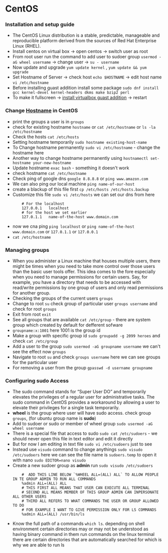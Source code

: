 # CentOS
### Installation and setup guide
 - The CentOS Linux distribution is a stable, predictable, manageable and reproducible platform derived from the sources of Red Hat Enterprise Linux (RHEL). 
 - Install centos on virtual box -> open centos -> switch user as root
 - From root user run the command to add user to sudoer group `usermod -aG wheel username` -> change user -> `su - username`
 - Now update and upgrade `yum update kernel` , `yum update && yum upgrade`
 - Set Hostname of Server -> check host `echo $HOSTNAME` -> edit host name `vi /etc/hostname` 
 - Before installing guast addition install some package `sudo dnf install gcc kernel-devel kernel-headers dkms make bzip2 perl`
 - To make it fullscreen -> [install virtualbox guast addition](https://linuxhint.com/install-virtualbox-guest-additions-centos/) -> restart


### Change [Hostname](https://www.tecmint.com/set-change-hostname-in-centos-7/) in CentOS
 - print the groups a user is in `groups`
 - check for existing hostname `hostname` or `cat /etc/hostname` or `ls -la /etc/hostname` 
 - Check the hosts `cat /etc/hosts`
 - Setting hostname temporarily `sudo hostname existing-host-name`
 - To Change hostname permanently `sudo vi /etc/hostname` - change the hostname here
 - Another way to change hostname permanently using `hostnamectl set-hostname your-new-hostname`
 - Update hostname `exac bash` - something it doesn't work
 - check hostname `cat /etc/hostname`
 - Check ping of google dns `google 8.8.8.8` or `ping www.amazon.com`
 - We can also ping our local machine `ping name-of-our-host`
 - create a blackup of this file first `cp /etc/hosts /etc/hosts.backup`
 - Customize this file `sudo vi /etc/hosts` we can set our dns from here
    ```
        # For the localhost
        127.0.0.1   localhost
        # for the host we set earlier
        127.0.1.1   name-of-the-host www.domain.com
    ```
 - now we cna ping `ping localhost` or `ping name-of-the-host www.domain.com` or `127.0.1.1` or `127.0.0.1`
 - `cat /etc/hostname`

### Managing groups
 - When you administer a Linux machine that houses multiple users, there might be times when you need to take more control over those users than the basic user tools offer. This idea comes to the fore especially when you need to manage permissions for certain users. Say, for example, you have a directory that needs to be accessed with read/write permissions by one group of users and only read permissions for another group.
 - Checking the groups of the current users `groups`
 - Change to root `su` check group of particular user `groups username` and check for root `groups` 
 - Exit from root `exit` 
 - See all groups that are available `cat /etc/group` - there are system group which created by default for defferent sofware
 - `groupname:x:1001` here 1001 is the group id
 - Make a group with specific group id `sudo groupadd -g 2099 heroes` and check `cat /etc/group`
 - Add a user to the group `sudo usermod -aG groupname username` we can't see the effect now `groups` 
 - Navigate to root `su` and check `groups username` here we can see groups for the particular user
 - For removing a user from the group `gpasswd -d username groupname`

### Configuring sudo Access
 - The sudo command stands for “Super User DO” and temporarily elevates the privileges of a regular user for administrative tasks. The sudo command in CentOS provides a workaround by allowing a user to elevate their privileges for a single task temporarily.
 - **wheel** is the group where user will have sudo access. check group `groups`, (for ubuntu group name is **sudo**)
 - Add to sudoer or sudo or member of wheel group `sudo usermod -aG wheel username`
 - There is a special file that access to sudo `sudo cat /etc/sudoers` - we should never open this file in text editor and edit it directly
 - But for now I am editing in text  file `sudo vi /etc/sudoers` just to see
 - Instead use `visudo` command to change anythings `sudo visudo /etc/sudoers` here we can see the file name is `sudoers.temp` to open it with nano `sudo EDITOR=nano visudo`
 - Create a new sudoer group as **admin** run `sudo visudo /etc/sudoers`
    ```
        #  ADD THIS LINE BELOW `%WHEEL ALL=(ALL) ALL` TO ALLOW PEOPLE IN TE GROUP ADMIN TO RUN ALL COMMANDS
        %admin ALL=(ALL) ALL
        # THIS FIRST ALL MEANS THAT USER CAN EXECUTE ALL TERMINAL
        # SECOND ALL MEANS MEMBER OF THIS GROUP ADMIN CAN INPERSONATE ALL OTHER USERS
        # THIRD ALL REFERS TO WHAT COMMANDS THE USER OR GROUP ALLOWED TO DO
        # FOR EXAMPLE I WANT TO GIVE PERMISSION ONLY FOR LS COMMANDS
        %admin ALL=(ALL) /usr/bin/ls
    ```
 - Know the full path of a commands `which ls`. depending on shell environment certain directories may or may not be understood as having binary command in them run commands on the linux terminal there are certain directories that are automatically searched for which is why we are able to run ls

 




















